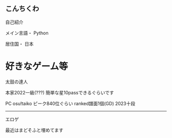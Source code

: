## こんちくわ

自己紹介

メイン言語・
Python

居住国・
日本

 # 好きなゲーム等

太鼓の達人

本家2022一級(???) 簡単な星10passできるぐらいです

PC osu!taiko ピーク840位ぐらい ranked譜面1個(GD) 2023十段

-----

エロゲ

最近はまどそふと埋めてます
